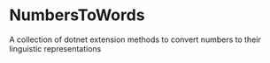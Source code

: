 # NumbersToWords
A collection of dotnet extension methods to convert numbers to their linguistic representations

